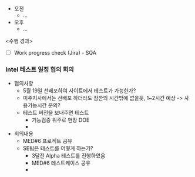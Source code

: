 - 오전
	- ...
- 오후
	- ...

<수행 경과>
- [ ] Work progress check (Jira) - SQA

### Intel 테스트 일정 협의 회의
- 협의사항
	- 5월 19일 선배포하여 사이트에서 테스트가 가능한가?
	- 미주지사에서는 선배포 하더라도 잠깐의 시간밖에 없을듯, 1~2시간 예상 -> 사용가능시간 문의?
	- 테스트 버전을 보내주면 테스트
		- 기능검증 위주로 현장 DOE
		- 
- 회의내용
	- MED#6 프로젝트 공유
	- SE팀은 테스트를 어떻게 하는가?
		- 3달전 Alpha 테스트를 진행하였음
		- MED#6 테스트케이스 공유
		- 